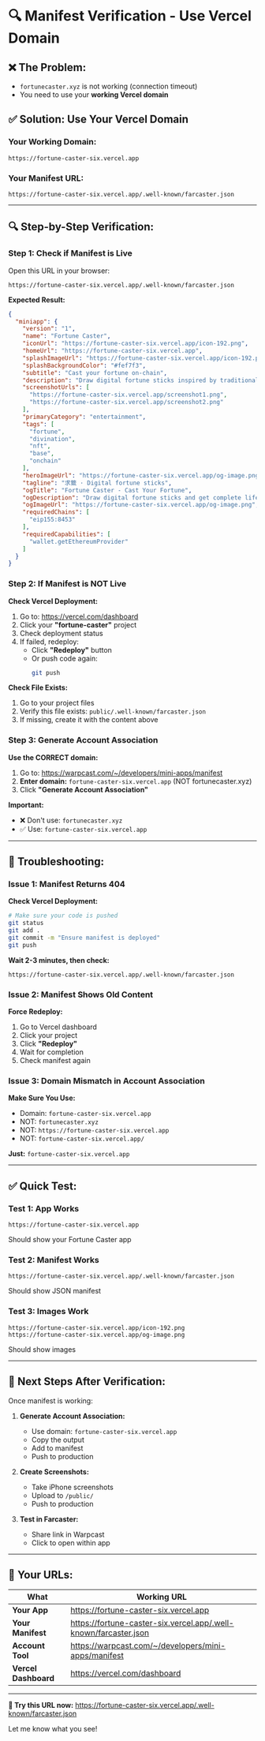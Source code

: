 # 🔍 Manifest Verification - Use Vercel Domain

## ❌ **The Problem:**
- `fortunecaster.xyz` is not working (connection timeout)
- You need to use your **working Vercel domain**

## ✅ **Solution: Use Your Vercel Domain**

### **Your Working Domain:**
```
https://fortune-caster-six.vercel.app
```

### **Your Manifest URL:**
```
https://fortune-caster-six.vercel.app/.well-known/farcaster.json
```

---

## 🔍 **Step-by-Step Verification:**

### **Step 1: Check if Manifest is Live**

Open this URL in your browser:
```
https://fortune-caster-six.vercel.app/.well-known/farcaster.json
```

**Expected Result:**
```json
{
  "miniapp": {
    "version": "1",
    "name": "Fortune Caster",
    "iconUrl": "https://fortune-caster-six.vercel.app/icon-192.png",
    "homeUrl": "https://fortune-caster-six.vercel.app",
    "splashImageUrl": "https://fortune-caster-six.vercel.app/icon-192.png",
    "splashBackgroundColor": "#fef7f3",
    "subtitle": "Cast your fortune on-chain",
    "description": "Draw digital fortune sticks inspired by traditional Chinese divination. Get comprehensive guidance for career, relationships, health, business, and life. Mint as NFT on Base.",
    "screenshotUrls": [
      "https://fortune-caster-six.vercel.app/screenshot1.png",
      "https://fortune-caster-six.vercel.app/screenshot2.png"
    ],
    "primaryCategory": "entertainment",
    "tags": [
      "fortune",
      "divination",
      "nft",
      "base",
      "onchain"
    ],
    "heroImageUrl": "https://fortune-caster-six.vercel.app/og-image.png",
    "tagline": "求籤 · Digital fortune sticks",
    "ogTitle": "Fortune Caster - Cast Your Fortune",
    "ogDescription": "Draw digital fortune sticks and get complete life guidance. Mint your fortune as an NFT on Base.",
    "ogImageUrl": "https://fortune-caster-six.vercel.app/og-image.png",
    "requiredChains": [
      "eip155:8453"
    ],
    "requiredCapabilities": [
      "wallet.getEthereumProvider"
    ]
  }
}
```

### **Step 2: If Manifest is NOT Live**

**Check Vercel Deployment:**
1. Go to: https://vercel.com/dashboard
2. Click your **"fortune-caster"** project
3. Check deployment status
4. If failed, redeploy:
   - Click **"Redeploy"** button
   - Or push code again:
     ```bash
     git push
     ```

**Check File Exists:**
1. Go to your project files
2. Verify this file exists: `public/.well-known/farcaster.json`
3. If missing, create it with the content above

### **Step 3: Generate Account Association**

**Use the CORRECT domain:**
1. Go to: https://warpcast.com/~/developers/mini-apps/manifest
2. **Enter domain:** `fortune-caster-six.vercel.app` (NOT fortunecaster.xyz)
3. Click **"Generate Account Association"**

**Important:** 
- ❌ Don't use: `fortunecaster.xyz`
- ✅ Use: `fortune-caster-six.vercel.app`

---

## 🔧 **Troubleshooting:**

### **Issue 1: Manifest Returns 404**

**Check Vercel Deployment:**
```bash
# Make sure your code is pushed
git status
git add .
git commit -m "Ensure manifest is deployed"
git push
```

**Wait 2-3 minutes, then check:**
```
https://fortune-caster-six.vercel.app/.well-known/farcaster.json
```

### **Issue 2: Manifest Shows Old Content**

**Force Redeploy:**
1. Go to Vercel dashboard
2. Click your project
3. Click **"Redeploy"**
4. Wait for completion
5. Check manifest again

### **Issue 3: Domain Mismatch in Account Association**

**Make Sure You Use:**
- Domain: `fortune-caster-six.vercel.app`
- NOT: `fortunecaster.xyz`
- NOT: `https://fortune-caster-six.vercel.app`
- NOT: `fortune-caster-six.vercel.app/`

**Just:** `fortune-caster-six.vercel.app`

---

## ✅ **Quick Test:**

### **Test 1: App Works**
```
https://fortune-caster-six.vercel.app
```
Should show your Fortune Caster app

### **Test 2: Manifest Works**
```
https://fortune-caster-six.vercel.app/.well-known/farcaster.json
```
Should show JSON manifest

### **Test 3: Images Work**
```
https://fortune-caster-six.vercel.app/icon-192.png
https://fortune-caster-six.vercel.app/og-image.png
```
Should show images

---

## 🎯 **Next Steps After Verification:**

Once manifest is working:

1. **Generate Account Association:**
   - Use domain: `fortune-caster-six.vercel.app`
   - Copy the output
   - Add to manifest
   - Push to production

2. **Create Screenshots:**
   - Take iPhone screenshots
   - Upload to `/public/`
   - Push to production

3. **Test in Farcaster:**
   - Share link in Warpcast
   - Click to open within app

---

## 🔗 **Your URLs:**

| What | Working URL |
|------|-------------|
| **Your App** | https://fortune-caster-six.vercel.app |
| **Your Manifest** | https://fortune-caster-six.vercel.app/.well-known/farcaster.json |
| **Account Tool** | https://warpcast.com/~/developers/mini-apps/manifest |
| **Vercel Dashboard** | https://vercel.com/dashboard |

---

**🎯 Try this URL now:** https://fortune-caster-six.vercel.app/.well-known/farcaster.json

Let me know what you see!
